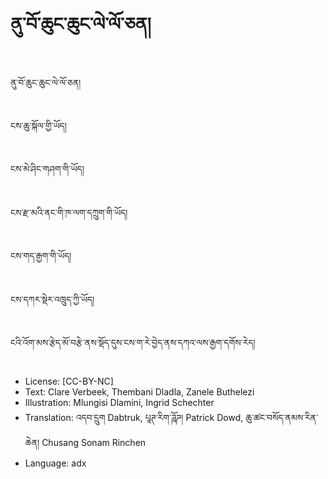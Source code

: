 # ནུ་བོ་ཆུང་ཆུང་ལེ་ལོ་ཅན།

##
ནུ་བོ་ཆུང་ཆུང་ལེ་ལོ་ཅན།

##
ངས་ཆུ་སྐོལ་གྱི་ཡོད།

##
ངས་མེ་ཤིང་གཤག་གི་ཡོད།

##
ངས་རྫ་མའི་ནང་གི་ཁ་ལག་དཀྲུག་གི་ཡོད།

##
ངས་གད་རྒྱག་གི་ཡོད།

##
ངས་དཀར་སྡེར་འཁྲུད་ཀྱི་ཡོད།

##
ངའི་འོག་མས་རྩེད་མོ་བརྩེ་ནས་སྡོད་དུས་ངས་ག་རེ་བྱེད་ནས་དཀའ་ལས་རྒྱག་དགོས་རེད།

##
* License: [CC-BY-NC]
* Text: Clare Verbeek, Thembani Dladla, Zanele Buthelezi
* Illustration: Mlungisi Dlamini, Ingrid Schechter
* Translation: འདབ་དྲུག Dabtruk, པཱཊ་རིག་ཌཱོཌ། Patrick Dowd, ཆུ་ཚང་བསོད་ནམས་རིན་ཆེན། Chusang Sonam Rinchen
* Language: adx

